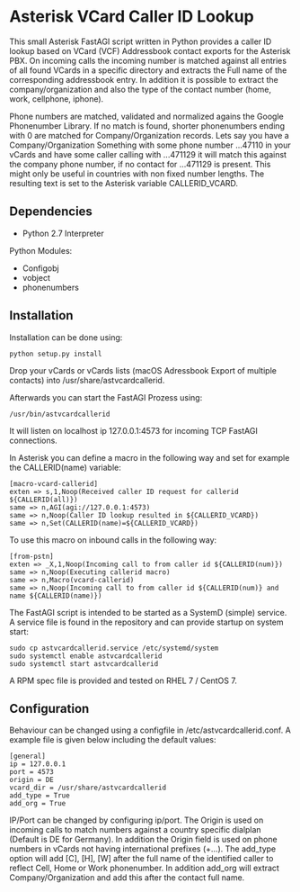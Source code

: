 # Asterisk VCard Caller ID Lookup

This small Asterisk FastAGI script written in Python provides a caller ID lookup based on VCard (VCF) Addressbook contact exports for the Asterisk PBX. On incoming calls the incoming number is matched against all entries of all found VCards in a specific directory and extracts the Full name of the corresponding addressbook entry. In addition it is possible to extract the company/organization and also the type of the contact number (home, work, cellphone, iphone).

Phone numbers are matched, validated and normalized agains the Google Phonenumber Library. If no match is found, shorter phonenumbers ending with 0 are matched for Company/Organization records.
Lets say you have a Company/Organization Something with some phone number ...47110 in your vCards and have some caller calling with ...471129 it will match this against the company phone number, if no contact for ...471129 is present.
This might only be useful in countries with non fixed number lengths.
The resulting text is set to the Asterisk variable CALLERID_VCARD.

## Dependencies

 - Python 2.7 Interpreter
 
 Python Modules:
 
 - Configobj
 - vobject
 - phonenumbers
 
## Installation

Installation can be done using:

```
python setup.py install
```

Drop your vCards or vCards lists (macOS Adressbook Export of multiple contacts) into /usr/share/astvcardcallerid.

Afterwards you can start the FastAGI Prozess using:

```
/usr/bin/astvcardcallerid
```

It will listen on localhost ip 127.0.0.1:4573 for incoming TCP FastAGI connections.

In Asterisk you can define a macro in the following way and set for example the CALLERID(name) variable:

```
[macro-vcard-callerid]
exten => s,1,Noop(Received caller ID request for callerid ${CALLERID(all)})
same => n,AGI(agi://127.0.0.1:4573)
same => n,Noop(Caller ID lookup resulted in ${CALLERID_VCARD})
same => n,Set(CALLERID(name)=${CALLERID_VCARD})
```

To use this macro on inbound calls in the following way:

```
[from-pstn]
exten => _X,1,Noop(Incoming call to from caller id ${CALLERID(num)})
same => n,Noop(Executing callerid macro)
same => n,Macro(vcard-callerid)
same => n,Noop(Incoming call to from caller id ${CALLERID(num)} and name ${CALLERID(name)})
```

The FastAGI script is intended to be started as a SystemD (simple) service. A service file is found in the repository and can provide startup on system start:

```
sudo cp astvcardcallerid.service /etc/systemd/system
sudo systemctl enable astvcardcallerid
sudo systemctl start astvcardcallerid
```

A RPM spec file is provided and tested on RHEL 7 / CentOS 7.

## Configuration

Behaviour can be changed using a configfile in /etc/astvcardcallerid.conf. A example file is given below including the default values:

```
[general]
ip = 127.0.0.1
port = 4573
origin = DE
vcard_dir = /usr/share/astvcardcallerid
add_type = True
add_org = True
```

IP/Port can be changed by configuring ip/port. The Origin is used on incoming calls to match numbers against a country specific dialplan (Default is DE for Germany). In addition the Origin field is used on phone numbers in vCards not having international prefixes (+...).
The add_type option will add [C], [H], [W] after the full name of the identified caller to reflect Cell, Home or Work phonenumber. In addition add_org will extract Company/Organization and add this after the contact full name. 

